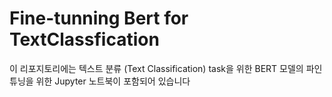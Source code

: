 # Fine-tunning Bert for TextClassfication
이 리포지토리에는 텍스트 분류 (Text Classification) task을 위한 BERT 모델의 파인튜닝을 위한 Jupyter 노트북이 포함되어 있습니다
